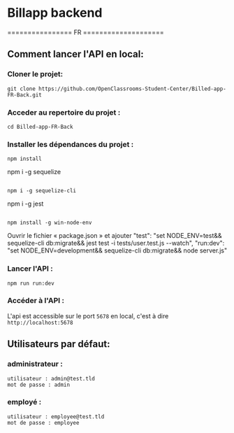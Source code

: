 # Billapp backend

================ FR ====================

## Comment lancer l'API en local:

### Cloner le projet:
```
git clone https://github.com/OpenClassrooms-Student-Center/Billed-app-FR-Back.git
```

### Acceder au repertoire du projet :
```
cd Billed-app-FR-Back
```

### Installer les dépendances du projet :

```
npm install
```
npm i -g sequelize
```

npm i -g sequelize-cli
```

npm i -g jest
```

npm install -g win-node-env
```

Ouvrir le fichier « package.json » et ajouter 
    "test": "set NODE_ENV=test&& sequelize-cli db:migrate&& jest test -i tests/user.test.js --watch",
    "run:dev": "set NODE_ENV=development&& sequelize-cli db:migrate&& node server.js"


### Lancer l'API :

```
npm run run:dev
```

### Accéder à l'API :

L'api est accessible sur le port `5678` en local, c'est à dire `http://localhost:5678`

## Utilisateurs par défaut:

### administrateur : 
```
utilisateur : admin@test.tld 
mot de passe : admin
```
### employé :
```
utilisateur : employee@test.tld
mot de passe : employee
```


